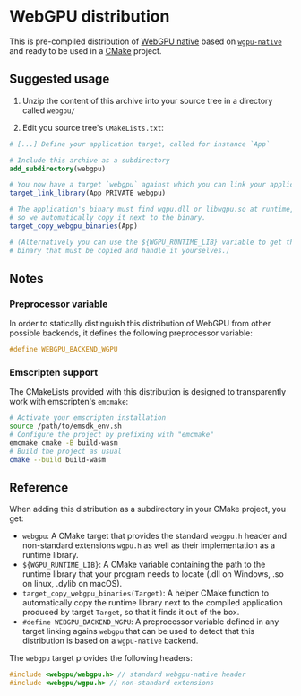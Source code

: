 WebGPU distribution
===================

This is pre-compiled distribution of [WebGPU native](https://github.com/webgpu-native/webgpu-headers) based on [`wgpu-native`](https://github.com/gfx-rs/wgpu-native) and ready to be used in a [CMake](https://cmake.org/) project.

Suggested usage
---------------

 1. Unzip the content of this archive into your source tree in a directory called `webgpu/`

 2. Edit you source tree's `CMakeLists.txt`:

```CMake
# [...] Define your application target, called for instance `App`

# Include this archive as a subdirectory
add_subdirectory(webgpu)

# You now have a target `webgpu` against which you can link your application:
target_link_library(App PRIVATE webgpu)

# The application's binary must find wgpu.dll or libwgpu.so at runtime,
# so we automatically copy it next to the binary.
target_copy_webgpu_binaries(App)

# (Alternatively you can use the ${WGPU_RUNTIME_LIB} variable to get the
# binary that must be copied and handle it yourselves.)
```

Notes
-----

### Preprocessor variable

In order to statically distinguish this distribution of WebGPU from other possible backends, it defines the following preprocessor variable:

```C
#define WEBGPU_BACKEND_WGPU
```

### Emscripten support

The CMakeLists provided with this distribution is designed to transparently work with emscripten's `emcmake`:

```bash
# Activate your emscripten installation
source /path/to/emsdk_env.sh
# Configure the project by prefixing with "emcmake"
emcmake cmake -B build-wasm
# Build the project as usual
cmake --build build-wasm
```

Reference
---------

When adding this distribution as a subdirectory in your CMake project, you get:

 - `webgpu`: A CMake target that provides the standard `webgpu.h` header and non-standard extensions `wgpu.h` as well as their implementation as a runtime library.
 - `${WGPU_RUNTIME_LIB}`: A CMake variable containing the path to the runtime library that your program needs to locate (.dll on Windows, .so on linux, .dylib on macOS).
 - `target_copy_webgpu_binaries(Target)`: A helper CMake function to automatically copy the runtime library next to the compiled application produced by target `Target`, so that it finds it out of the box.
 - `#define WEBGPU_BACKEND_WGPU`: A preprocessor variable defined in any target linking agains `webgpu` that can be used to detect that this distribution is based on a `wgpu-native` backend.

The `webgpu` target provides the following headers:

```C
#include <webgpu/webgpu.h> // standard webgpu-native header
#include <webgpu/wgpu.h> // non-standard extensions
```
